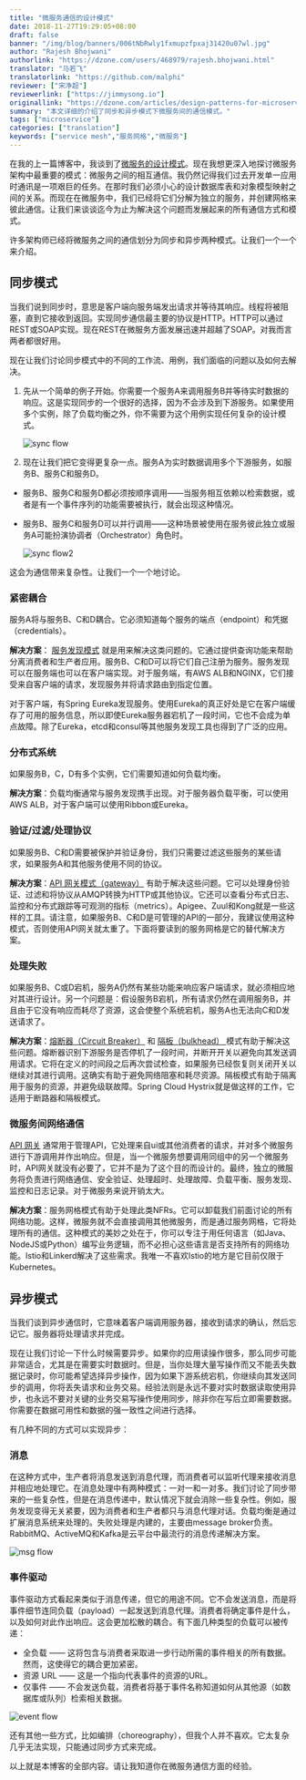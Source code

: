 ```yaml
---
title: "微服务通信的设计模式"
date: 2018-11-27T19:29:05+08:00
draft: false
banner: "/img/blog/banners/006tNbRwly1fxmupzfpxaj31420u07wl.jpg"
author: "Rajesh Bhojwani"
authorlink: "https://dzone.com/users/468979/rajesh.bhojwani.html"
translator: "马若飞"
translatorlink: "https://github.com/malphi"
reviewer: ["宋净超"]
reviewerlink: ["https://jimmysong.io"]
originallink: "https://dzone.com/articles/design-patterns-for-microservice-communication"
summary: "本文详细的介绍了同步和异步模式下微服务间的通信模式。"
tags: ["microservice"]
categories: ["translation"]
keywords: ["service mesh","服务网格","微服务"]
---
```


在我的上一篇博客中，我谈到了[微服务的设计模式](https://dzone.com/articles/design-patterns-for-microservices)。现在我想更深入地探讨微服务架构中最重要的模式：微服务之间的相互通信。我仍然记得我们过去开发单一应用时通讯是一项艰巨的任务。在那时我们必须小心的设计数据库表和对象模型映射之间的关系。而现在在微服务中，我们已经将它们分解为独立的服务，并创建网格来彼此通信。让我们来谈谈迄今为止为解决这个问题而发展起来的所有通信方式和模式。

许多架构师已经将微服务之间的通信划分为同步和异步两种模式。让我们一个一个来介绍。

## 同步模式

当我们说到同步时，意思是客户端向服务端发出请求并等待其响应。线程将被阻塞，直到它接收到返回。实现同步通信最主要的协议是HTTP。HTTP可以通过REST或SOAP实现。现在REST在微服务方面发展迅速并超越了SOAP。对我而言两者都很好用。

现在让我们讨论同步模式中的不同的工作流、用例，我们面临的问题以及如何去解决。

1. 先从一个简单的例子开始。你需要一个服务A来调用服务B并等待实时数据的响应。这是实现同步的一个很好的选择，因为不会涉及到下游服务。如果使用多个实例，除了负载均衡之外，你不需要为这个用例实现任何复杂的设计模式。

   ![sync flow](https://raw.githubusercontent.com/servicemesher/website/master/content/blog/design-patterns-for-microservice-communication/006tNbRwly1fxlg5e91x1j30fc04yt8l.jpg)

2. 现在让我们把它变得更复杂一点。服务A为实时数据调用多个下游服务，如服务B、服务C和服务D。

- 服务B、服务C和服务D都必须按顺序调用——当服务相互依赖以检索数据，或者是有一个事件序列的功能需要被执行，就会出现这种情况。

- 服务B、服务C和服务D可以并行调用——这种场景被使用在服务彼此独立或服务A可能扮演协调者（Orchestrator）角色时。

  ![sync flow2](https://raw.githubusercontent.com/servicemesher/website/master/content/blog/design-patterns-for-microservice-communication/006tNbRwly1fxlgbk5vfbj30g609rwei.jpg)

这会为通信带来复杂性。让我们一个一个地讨论。

### 紧密耦合

服务A将与服务B、C和D耦合。它必须知道每个服务的端点（endpoint）和凭据（credentials）。

**解决方案**： [服务发现模式](https://www.rajeshbhojwani.co.in/2018/11/design-patterns-for-microservices.html) 就是用来解决这类问题的。它通过提供查询功能来帮助分离消费者和生产者应用。服务B、C和D可以将它们自己注册为服务。服务发现可以在服务端也可以在客户端实现。对于服务端，有AWS ALB和NGINX，它们接受来自客户端的请求，发现服务并将请求路由到指定位置。

对于客户端，有Spring Eureka发现服务。使用Eureka的真正好处是它在客户端缓存了可用的服务信息，所以即使Eureka服务器宕机了一段时间，它也不会成为单点故障。除了Eureka，etcd和consul等其他服务发现工具也得到了广泛的应用。

### 分布式系统

如果服务B，C，D有多个实例，它们需要知道如何负载均衡。

**解决方案**：负载均衡通常与服务发现携手出现。对于服务器负载平衡，可以使用AWS ALB，对于客户端可以使用Ribbon或Eureka。

### 验证/过滤/处理协议

如果服务B、C和D需要被保护并验证身份，我们只需要过滤这些服务的某些请求，如果服务A和其他服务使用不同的协议。

**解决方案**：[API 网关模式（gateway）](http://www.rajeshbhojwani.co.in/2018/11/design-patterns-for-microservices.html) 有助于解决这些问题。它可以处理身份验证、过滤和将协议从AMQP转换为HTTP或其他协议。它还可以查看分布式日志、监控和分布式跟踪等可观测的指标（metrics）。Apigee、Zuul和Kong就是一些这样的工具。请注意，如果服务B、C和D是可管理的API的一部分，我建议使用这种模式，否则使用API网关就太重了。下面将要读到的服务网格是它的替代解决方案。

### 处理失败

如果服务B、C或D宕机，服务A仍然有某些功能来响应客户端请求，就必须相应地对其进行设计。另一个问题是：假设服务B宕机，所有请求仍然在调用服务B，并且由于它没有响应而耗尽了资源，这会使整个系统宕机，服务A也无法向C和D发送请求了。

**解决方案**：[熔断器（Circuit Breaker）](http://www.rajeshbhojwani.co.in/2018/11/design-patterns-for-microservices.html) 和 [隔板（bulkhead） ](https://docs.microsoft.com/en-us/azure/architecture/patterns/bulkhead)模式有助于解决这些问题。熔断器识别下游服务是否停机了一段时间，并断开开关以避免向其发送调用请求。它将在定义的时间段之后再次尝试检查，如果服务已经恢复则关闭开关以继续对其进行调用。这确实有助于避免网络阻塞和耗尽资源。隔板模式有助于隔离用于服务的资源，并避免级联故障。Spring Cloud Hystrix就是做这样的工作，它适用于断路器和隔板模式。

### 微服务间网络通信

[API 网关](http://www.rajeshbhojwani.co.in/2018/11/design-patterns-for-microservices.html) 通常用于管理API，它处理来自ui或其他消费者的请求，并对多个微服务进行下游调用并作出响应。但是，当一个微服务想要调用同组中的另一个微服务时，API网关就没有必要了，它并不是为了这个目的而设计的。最终，独立的微服务将负责进行网络通信、安全验证、处理超时、处理故障、负载平衡、服务发现、监控和日志记录。对于微服务来说开销太大。

**解决方案**：服务网格模式有助于处理此类NFRs。它可以卸载我们前面讨论的所有网络功能。这样，微服务就不会直接调用其他微服务，而是通过服务网格，它将处理所有的通信。这种模式的美妙之处在于，你可以专注于用任何语言（如Java、NodeJS或Python）编写业务逻辑，而不必担心这些语言是否支持所有的网络功能。Istio和Linkerd解决了这些需求。我唯一不喜欢Istio的地方是它目前仅限于Kubernetes。

## 异步模式

当我们谈到异步通信时，它意味着客户端调用服务器，接收到请求的确认，然后忘记它。服务器将处理请求并完成。

现在让我们讨论一下什么时候需要异步。如果你的应用读操作很多，那么同步可能非常适合，尤其是在需要实时数据时。但是，当你处理大量写操作而又不能丢失数据记录时，你可能希望选择异步操作，因为如果下游系统宕机，你继续向其发送同步的调用，你将丢失请求和业务交易。经验法则是永远不要对实时数据读取使用异步，也永远不要对关键的业务交易写操作使用同步，除非你在写后立即需要数据。你需要在数据可用性和数据的强一致性之间进行选择。

有几种不同的方式可以实现异步：

### 消息

在这种方式中，生产者将消息发送到消息代理，而消费者可以监听代理来接收消息并相应地处理它。在消息处理中有两种模式：一对一和一对多。我们讨论了同步带来的一些复杂性，但是在消息传递中，默认情况下就会消除一些复杂性。例如，服务发现变得无关紧要，因为消费者和生产者都只与消息代理对话。负载均衡是通过扩展消息系统来处理的。失败处理是内建的，主要由message broker负责。RabbitMQ、ActiveMQ和Kafka是云平台中最流行的消息传递解决方案。

![msg flow](https://raw.githubusercontent.com/servicemesher/website/master/content/blog/design-patterns-for-microservice-communication/006tNbRwly1fxlhh1zzvuj30kj0coaa7.jpg)

### 事件驱动

事件驱动方式看起来类似于消息传递，但它的用途不同。它不会发送消息，而是将事件细节连同负载（payload）一起发送到消息代理。消费者将确定事件是什么，以及如何对此作出响应。这会更加松散的耦合。有下面几种类型的负载可以被传递：

- 全负载 —— 这将包含与消费者采取进一步行动所需的事件相关的所有数据。然而，这使得它的耦合更加紧密。
- 资源 URL —— 这是一个指向代表事件的资源的URL。
- 仅事件 —— 不会发送负载，消费者将基于事件名称知道如何从其他源（如数据库或队列）检索相关数据。

![event flow](https://raw.githubusercontent.com/servicemesher/website/master/content/blog/design-patterns-for-microservice-communication/006tNbRwly1fxlhpapghaj30ll0a8mx7.jpg)

还有其他一些方式，比如编排（choreography），但我个人并不喜欢。它太复杂几乎无法实现，只能通过同步方式来完成。

以上就是本博客的全部内容。请让我知道你在微服务通信方面的经验。
